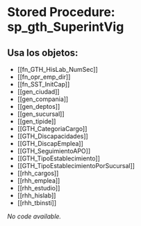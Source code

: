# Stored Procedure: sp_gth_SuperintVig

## Usa los objetos:
- [[fn_GTH_HisLab_NumSec]]
- [[fn_opr_emp_dir]]
- [[fn_SST_InitCap]]
- [[gen_ciudad]]
- [[gen_compania]]
- [[gen_deptos]]
- [[gen_sucursal]]
- [[gen_tipide]]
- [[GTH_CategoriaCargo]]
- [[GTH_Discapacidades]]
- [[GTH_DiscapEmplea]]
- [[GTH_SeguimientoAPO]]
- [[GTH_TipoEstablecimiento]]
- [[GTH_TipoEstablecimientoPorSucursal]]
- [[rhh_cargos]]
- [[rhh_emplea]]
- [[rhh_estudio]]
- [[rhh_hislab]]
- [[rhh_tbinsti]]

*No code available.*
